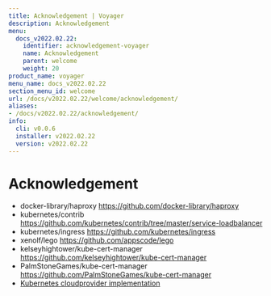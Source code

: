 ```yaml
---
title: Acknowledgement | Voyager
description: Acknowledgement
menu:
  docs_v2022.02.22:
    identifier: acknowledgement-voyager
    name: Acknowledgement
    parent: welcome
    weight: 20
product_name: voyager
menu_name: docs_v2022.02.22
section_menu_id: welcome
url: /docs/v2022.02.22/welcome/acknowledgement/
aliases:
- /docs/v2022.02.22/acknowledgement/
info:
  cli: v0.0.6
  installer: v2022.02.22
  version: v2022.02.22
---
```


# Acknowledgement

 - docker-library/haproxy https://github.com/docker-library/haproxy
 - kubernetes/contrib https://github.com/kubernetes/contrib/tree/master/service-loadbalancer
 - kubernetes/ingress https://github.com/kubernetes/ingress
 - xenolf/lego https://github.com/appscode/lego
 - kelseyhightower/kube-cert-manager https://github.com/kelseyhightower/kube-cert-manager
 - PalmStoneGames/kube-cert-manager https://github.com/PalmStoneGames/kube-cert-manager
 - [Kubernetes cloudprovider implementation](https://github.com/kubernetes/kubernetes/tree/master/pkg/cloudprovider)
